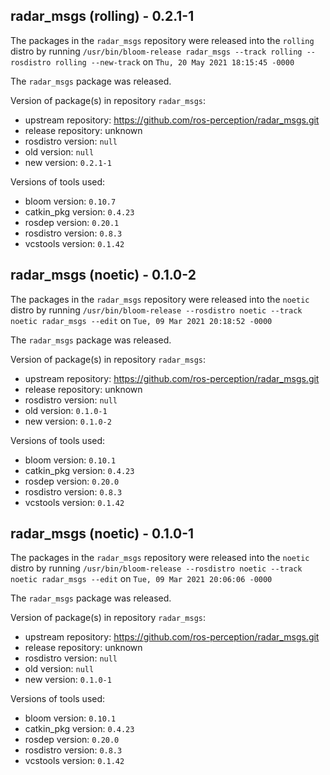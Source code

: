 ## radar_msgs (rolling) - 0.2.1-1

The packages in the `radar_msgs` repository were released into the `rolling` distro by running `/usr/bin/bloom-release radar_msgs --track rolling --rosdistro rolling --new-track` on `Thu, 20 May 2021 18:15:45 -0000`

The `radar_msgs` package was released.

Version of package(s) in repository `radar_msgs`:

- upstream repository: https://github.com/ros-perception/radar_msgs.git
- release repository: unknown
- rosdistro version: `null`
- old version: `null`
- new version: `0.2.1-1`

Versions of tools used:

- bloom version: `0.10.7`
- catkin_pkg version: `0.4.23`
- rosdep version: `0.20.1`
- rosdistro version: `0.8.3`
- vcstools version: `0.1.42`


## radar_msgs (noetic) - 0.1.0-2

The packages in the `radar_msgs` repository were released into the `noetic` distro by running `/usr/bin/bloom-release --rosdistro noetic --track noetic radar_msgs --edit` on `Tue, 09 Mar 2021 20:18:52 -0000`

The `radar_msgs` package was released.

Version of package(s) in repository `radar_msgs`:

- upstream repository: https://github.com/ros-perception/radar_msgs.git
- release repository: unknown
- rosdistro version: `null`
- old version: `0.1.0-1`
- new version: `0.1.0-2`

Versions of tools used:

- bloom version: `0.10.1`
- catkin_pkg version: `0.4.23`
- rosdep version: `0.20.0`
- rosdistro version: `0.8.3`
- vcstools version: `0.1.42`


## radar_msgs (noetic) - 0.1.0-1

The packages in the `radar_msgs` repository were released into the `noetic` distro by running `/usr/bin/bloom-release --rosdistro noetic --track noetic radar_msgs --edit` on `Tue, 09 Mar 2021 20:06:06 -0000`

The `radar_msgs` package was released.

Version of package(s) in repository `radar_msgs`:

- upstream repository: https://github.com/ros-perception/radar_msgs.git
- release repository: unknown
- rosdistro version: `null`
- old version: `null`
- new version: `0.1.0-1`

Versions of tools used:

- bloom version: `0.10.1`
- catkin_pkg version: `0.4.23`
- rosdep version: `0.20.0`
- rosdistro version: `0.8.3`
- vcstools version: `0.1.42`


